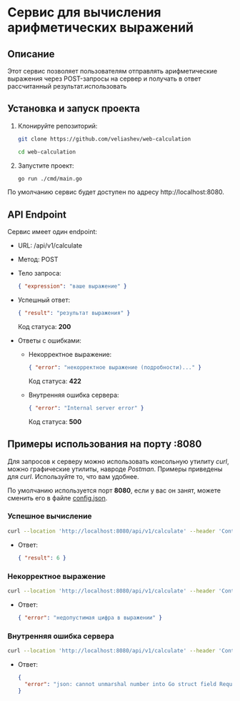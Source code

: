 # Сервис для вычисления арифметических выражений

## Описание

Этот сервис позволяет пользователям отправлять арифметические выражения через POST-запросы на сервер и получать в ответ рассчитанный результат.использовать

## Установка и запуск проекта

1. Клонируйте репозиторий:

   ```sh
   git clone https://github.com/veliashev/web-calculation

   cd web-calculation
   ```

2. Запустите проект:

   ```sh
   go run ./cmd/main.go
   ```

По умолчанию сервис будет доступен по адресу http://localhost:8080.

## API Endpoint

Сервис имеет один endpoint:

- URL: /api/v1/calculate
- Метод: POST
- Тело запроса:

  ```json
  { "expression": "ваше выражение" }
  ```

- Успешный ответ:

  ```json
  { "result": "результат выражения" }
  ```

  Код статуса: **200**

- Ответы с ошибками:

  - Некорректное выражение:

    ```json
    { "error": "некорректное выражение (подробности)..." }
    ```

    Код статуса: **422**

  - Внутренняя ошибка сервера:

    ```json
    { "error": "Internal server error" }
    ```

    Код статуса: **500**

## Примеры использования на порту :8080

Для запросов к серверу можно использовать консольную утилиту _curl_, можно графические утилиты, навроде _Postman_. Примеры приведены для _curl_. Используйте то, что вам удобнее.

По умолчанию используется порт **8080**, если у вас он занят, можете сменить его в файле [config.json](config/config.json).

### Успешное вычисление

```sh
curl --location 'http://localhost:8080/api/v1/calculate' --header 'Content-Type: application/json' --data '{"expression": "2+2\*2"}'
```

- Ответ:

  ```json
  { "result": 6 }
  ```

### Некорректное выражение

```sh
curl --location 'http://localhost:8080/api/v1/calculate' --header 'Content-Type: application/json' --data '{"expression": "2+2*a"}'
```

- Ответ:

  ```json
  { "error": "недопустимая цифра в выражении" }
  ```

### Внутренняя ошибка сервера

```sh
curl --location 'http://localhost:8080/api/v1/calculate' --header 'Content-Type: application/json' --data '{"expression": 9}'
```

- Ответ:

  ```json
  {
    "error": "json: cannot unmarshal number into Go struct field Request.expression of type string"
  }
  ```
